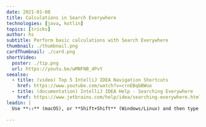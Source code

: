 ```yaml
---
date: 2021-01-08
title: Calculations in Search Everywhere
technologies: [java, kotlin]
topics: [tricks]
author: hs
subtitle: Perform basic calculations with Search Everywhere
thumbnail: ./thumbnail.png
cardThumbnail: ./card.png
shortVideo:
  poster: ./tip.png
  url: https://youtu.be/wMNFNB_4PvY
seealso:
  - title: (video) Top 5 IntelliJ IDEA Navigation Shortcuts
    href: https://www.youtube.com/watch?v=crnEBqbBWuo
  - title: (documentation) IntelliJ IDEA Help - Searching Everywhere
    href: https://www.jetbrains.com/help/idea/searching-everywhere.html
leadin: |
  Use **⇧⇧** (macOS), or **Shift+Shift** (Windows/Linux) and then type in your sum. The result will appear at the top of the Search Everywhere dialog as _Result:_.
  
---
```


